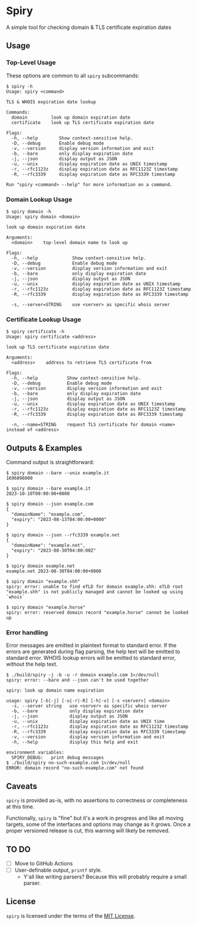 # Spiry

A simple tool for checking domain & TLS certificate expiration dates

## Usage

### Top-Level Usage

These options are common to all `spiry` subcommands:

```text
$ spiry -h
Usage: spiry <command>

TLS & WHOIS expiration date lookup

Commands:
  domain         look up domain expiration date
  certificate    look up TLS certificate expiration date

Flags:
  -h, --help        Show context-sensitive help.
  -D, --debug       Enable debug mode
  -v, --version     display version information and exit
  -b, --bare        only display expiration date
  -j, --json        display output as JSON
  -u, --unix        display expiration date as UNIX timestamp
  -r, --rfc1123z    display expiration date as RFC1123Z timestamp
  -R, --rfc3339     display expiration date as RFC3339 timestamp

Run "spiry <command> --help" for more information on a command.
```

### Domain Lookup Usage

```text
$ spiry domain -h
Usage: spiry domain <domain>

look up domain expiration date

Arguments:
  <domain>    top-level domain name to look up

Flags:
  -h, --help             Show context-sensitive help.
  -D, --debug            Enable debug mode
  -v, --version          display version information and exit
  -b, --bare             only display expiration date
  -j, --json             display output as JSON
  -u, --unix             display expiration date as UNIX timestamp
  -r, --rfc1123z         display expiration date as RFC1123Z timestamp
  -R, --rfc3339          display expiration date as RFC3339 timestamp

  -s, --server=STRING    use <server> as specific whois server
```

### Certificate Lookup Usage

```text
$ spiry certificate -h
Usage: spiry certificate <address>

look up TLS certificate expiration date

Arguments:
  <address>    address to retrieve TLS certificate from

Flags:
  -h, --help           Show context-sensitive help.
  -D, --debug          Enable debug mode
  -v, --version        display version information and exit
  -b, --bare           only display expiration date
  -j, --json           display output as JSON
  -u, --unix           display expiration date as UNIX timestamp
  -r, --rfc1123z       display expiration date as RFC1123Z timestamp
  -R, --rfc3339        display expiration date as RFC3339 timestamp

  -n, --name=STRING    request TLS certificate for domain <name> instead of <address>
```

## Outputs & Examples

Command output is straightforward:

```text
$ spiry domain --bare --unix example.it
1696896000

$ spiry domain --bare example.it
2023-10-10T00:00:00+0000

$ spiry domain --json example.com
{
  "domainName": "example.com",
  "expiry": "2023-08-13T04:00:00+0000"
}

$ spiry domain --json --rfc3339 example.net
{
  "domainName": "example.net",
  "expiry": "2023-08-30T04:00:00Z"
}

$ spiry domain example.net
example.net	2023-08-30T04:00:00+0000

$ spiry domain "example.shh"
spiry: error: unable to find eTLD for domain example.shh: eTLD root "example.shh" is not publicly managed and cannot be looked up using `whois`

$ spiry domain "example.horse"
spiry: error: reserved domain record "example.horse" cannot be looked up
```

### Error handling

Error messages are emitted in plaintext format to standard error. If the errors are generated during flag parsing, the
help text will be emitted to standard error. WHOIS lookup errors will be emitted to standard error, without the help
text.

```
$ ./build/spiry -j -b -u -r domain example.com 1>/dev/null
spiry: error: --bare and --json can't be used together

spiry: look up domain name expiration

usage: spiry [-b|-j] [-u|-r|-R] [-h|-v] [-s <server>] <domain>
  -s, --server string   use <server> as specific whois server
  -b, --bare            only display expiration date
  -j, --json            display output as JSON
  -u, --unix            display expiration date as UNIX time
  -r, --rfc1123z        display expiration date as RFC1123Z timestamp
  -R, --rfc3339         display expiration date as RFC3339 timestamp
  -v, --version         display version information and exit
  -h, --help            display this help and exit

environment variables:
  SPIRY_DEBUG:   print debug messages
$ ./build/spiry no-such-example.com 1>/dev/null
ERROR: domain record "no-such-example.com" not found
```

## Caveats

`spiry` is provided as-is, with no assertions to correctness or completeness at this time.

Functionally, `spiry` is "fine" but it's a work in progress and like all moving targets, some of the interfaces and
options may change as it grows. Once a proper versioned release is cut, this warning will likely be removed.

## TO DO

- [ ] Move to GitHub Actions
- [ ] User-definable output, `printf` style.
  - Y'all like writing parsers? Because this will probably require a small parser.

## License

`spiry` is licensed under the terms of the [MIT License](LICENSE.txt).
